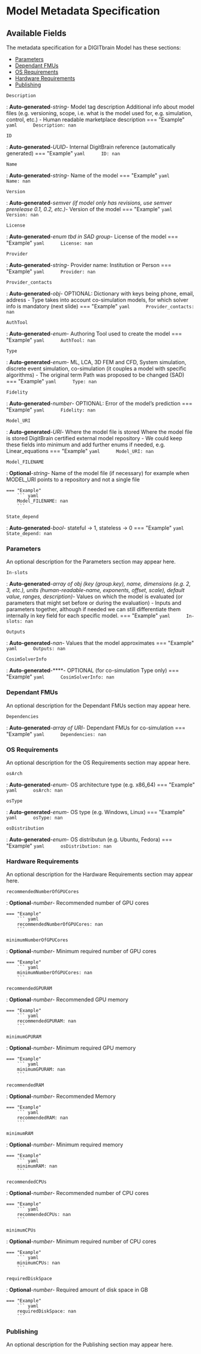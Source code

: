 # Model Metadata Specification

## Available Fields 

The metadata specification for a DIGITbrain Model
has these sections:

- [Parameters](#parameters)
- [Dependant FMUs](#dependant-fmus)
- [OS Requirements](#os-requirements)
- [Hardware Requirements ](#hardware-requirements-)
- [Publishing](#publishing)

`Description`

:   **Auto-generated**-*string*- Model tag description Additional info about model files (e.g. versioning, scope, i.e. what is the model used for, e.g. simulation, control, etc.) - Human readable marketplace description
    === "Example"
        ``` yaml     
        Description: nan
        ```

`ID`

:   **Auto-generated**-*UUID*- Internal DigitBrain reference (automatically generated)
    === "Example"
        ``` yaml     
        ID: nan
        ```

`Name`

:   **Auto-generated**-*string*- Name of the model
    === "Example"
        ``` yaml     
        Name: nan
        ```

`Version`

:   **Auto-generated**-*semver (if model only has revisions, use semver prerelease 0.1, 0.2, etc.)*- Version of the model
    === "Example"
        ``` yaml     
        Version: nan
        ```

`License`

:   **Auto-generated**-*enum tbd in SAD group*- License of the model
    === "Example"
        ``` yaml     
        License: nan
        ```

`Provider`

:   **Auto-generated**-*string*- Provider name: Institution or Person
    === "Example"
        ``` yaml     
        Provider: nan
        ```

`Provider_contacts`

:   **Auto-generated**-*obj*- OPTIONAL: Dictionary with keys being phone, email, address - Type takes into account co-simulation models, for which solver info is mandatory (next slide)
    === "Example"
        ``` yaml     
        Provider_contacts: nan
        ```

`AuthTool`

:   **Auto-generated**-*enum*- Authoring Tool used to create the model
    === "Example"
        ``` yaml     
        AuthTool: nan
        ```

`Type`

:   **Auto-generated**-*enum*- ML, LCA, 3D FEM and CFD, System simulation, discrete event simulation, co-simulation (it couples a model with specific algorithms) - The original term Path was proposed to be changed (SAD)
    === "Example"
        ``` yaml     
        Type: nan
        ```

`Fidelity`

:   **Auto-generated**-*number*- OPTIONAL: Error of the model’s prediction
    === "Example"
        ``` yaml     
        Fidelity: nan
        ```

`Model_URI`

:   **Auto-generated**-*URI*- Where the model file is stored  Where the model file is stored DigitBrain certified external model repository - We could keep these fields into minimum and add further enums if needed, e.g. Linear_equations
    === "Example"
        ``` yaml     
        Model_URI: nan
        ```

`Model_FILENAME`

:   **Optional**-*string*- Name of the model file (if necessary) for example when MODEL_URI points to a repository and not a single file

    === "Example"
        ``` yaml     
        Model_FILENAME: nan
        ```

`State_depend`

:   **Auto-generated**-*bool*- stateful -> 1, stateless -> 0
    === "Example"
        ``` yaml     
        State_depend: nan
        ```


### Parameters

An optional description for the Parameters section may appear here. 

`In-slots`

:   **Auto-generated**-*array of obj  (key (group.key), name, dimensions (e.g. 2, 3, etc.), units (human-readable-name, exponents, offset, scale), default value, ranges, description)*- Values on which the model is evaluated (or parameters that might set before or during the evaluation) - Inputs and parameters together, although if needed we can still differentiate them internally in key field for each specific model.
    === "Example"
        ``` yaml     
        In-slots: nan
        ```

`Outputs`

:   **Auto-generated**-*nan*- Values that the model approximates
    === "Example"
        ``` yaml     
        Outputs: nan
        ```

`CosimSolverInfo`

:   **Auto-generated**-****- OPTIONAL (for co-simulation Type only)
    === "Example"
        ``` yaml     
        CosimSolverInfo: nan
        ```


### Dependant FMUs

An optional description for the Dependant FMUs section may appear here. 

`Dependencies`

:   **Auto-generated**-*array of URI*- Dependant FMUs for co-simulation
    === "Example"
        ``` yaml     
        Dependencies: nan
        ```


### OS Requirements

An optional description for the OS Requirements section may appear here. 

`osArch`

:   **Auto-generated**-*enum*- OS architecture type (e.g. x86_64)
    === "Example"
        ``` yaml     
        osArch: nan
        ```

`osType`

:   **Auto-generated**-*enum*- OS type (e.g. Windows, Linux)
    === "Example"
        ``` yaml     
        osType: nan
        ```

`osDistribution`

:   **Auto-generated**-*enum*- OS distributun (e.g. Ubuntu, Fedora)
    === "Example"
        ``` yaml     
        osDistribution: nan
        ```


### Hardware Requirements 

An optional description for the Hardware Requirements  section may appear here. 

`recommendedNumberOfGPUCores`

:   **Optional**-*number*- Recommended number of GPU cores

    === "Example"
        ``` yaml     
        recommendedNumberOfGPUCores: nan
        ```

`minimumNumberOfGPUCores`

:   **Optional**-*number*- Minimum required number of GPU cores

    === "Example"
        ``` yaml     
        minimumNumberOfGPUCores: nan
        ```

`recommendedGPURAM`

:   **Optional**-*number*- Recommended GPU memory

    === "Example"
        ``` yaml     
        recommendedGPURAM: nan
        ```

`minimumGPURAM`

:   **Optional**-*number*- Minimum required GPU memory

    === "Example"
        ``` yaml     
        minimumGPURAM: nan
        ```

`recommendedRAM`

:   **Optional**-*number*- Recommended Memory

    === "Example"
        ``` yaml     
        recommendedRAM: nan
        ```

`minimumRAM`

:   **Optional**-*number*- Minimum required memory

    === "Example"
        ``` yaml     
        minimumRAM: nan
        ```

`recommendedCPUs`

:   **Optional**-*number*- Recommended number of CPU cores

    === "Example"
        ``` yaml     
        recommendedCPUs: nan
        ```

`minimumCPUs`

:   **Optional**-*number*- Minimum required number of CPU cores

    === "Example"
        ``` yaml     
        minimumCPUs: nan
        ```

`requiredDiskSpace`

:   **Optional**-*number*- Required amount of disk space in GB

    === "Example"
        ``` yaml     
        requiredDiskSpace: nan
        ```


### Publishing

An optional description for the Publishing section may appear here. 
